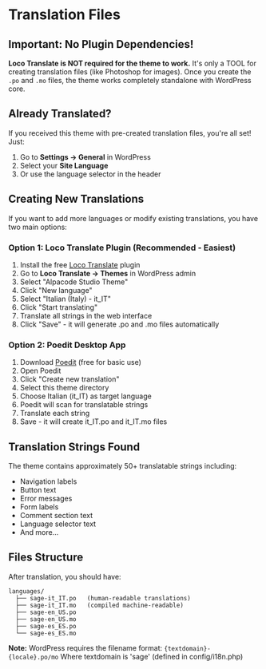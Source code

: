 # Translation Files

## Important: No Plugin Dependencies!

**Loco Translate is NOT required for the theme to work.** It's only a TOOL for creating translation files (like Photoshop for images). Once you create the `.po` and `.mo` files, the theme works completely standalone with WordPress core.

## Already Translated?

If you received this theme with pre-created translation files, you're all set! Just:
1. Go to **Settings → General** in WordPress
2. Select your **Site Language**
3. Or use the language selector in the header

## Creating New Translations

If you want to add more languages or modify existing translations, you have two main options:

### Option 1: Loco Translate Plugin (Recommended - Easiest)

1. Install the free [Loco Translate](https://wordpress.org/plugins/loco-translate/) plugin
2. Go to **Loco Translate → Themes** in WordPress admin
3. Select "Alpacode Studio Theme"
4. Click "New language"
5. Select "Italian (Italy) - it_IT"
6. Click "Start translating"
7. Translate all strings in the web interface
8. Click "Save" - it will generate .po and .mo files automatically

### Option 2: Poedit Desktop App

1. Download [Poedit](https://poedit.net/) (free for basic use)
2. Open Poedit
3. Click "Create new translation"
4. Select this theme directory
5. Choose Italian (it_IT) as target language
6. Poedit will scan for translatable strings
7. Translate each string
8. Save - it will create it_IT.po and it_IT.mo files

## Translation Strings Found

The theme contains approximately 50+ translatable strings including:
- Navigation labels
- Button text
- Error messages
- Form labels
- Comment section text
- Language selector text
- And more...

## Files Structure

After translation, you should have:
```
languages/
  ├── sage-it_IT.po   (human-readable translations)
  ├── sage-it_IT.mo   (compiled machine-readable)
  ├── sage-en_US.po
  ├── sage-en_US.mo
  ├── sage-es_ES.po
  └── sage-es_ES.mo
```

**Note:** WordPress requires the filename format: `{textdomain}-{locale}.po/mo`
Where textdomain is 'sage' (defined in config/i18n.php)
